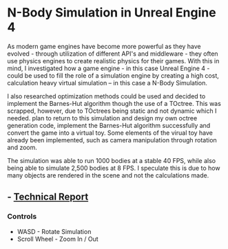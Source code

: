 # N-Body Simulation in Unreal Engine 4

As modern game engines have become more powerful as they have evolved - through utilization of different API's and middleware - they often use physics engines to create realistic physics for their games.  With this in mind, I investigated how a game engine - in this case Unreal Engine 4 - could be used to fill the role of a simulation engine by creating a high cost, calculation heavy virtual simulation – in this case a N-Body Simulation.

I also researched optimization methods could be used and decided to implement the Barnes-Hut algorithm though the use of a TOctree.  This was scrapped, however, due to TOctrees being static and not dynamic which I needed.   plan to return to this simulation and design my own octree generation code, implement the Barnes-Hut algorithm successfully and convert the game into a virtual toy.  Some elements of the virual toy have already been implemented, such as camera manipulation through rotation and zoom.

The simulation was able to run 1000 bodies at a stable 40 FPS, while also being able to simulate 2,500 bodies at 8 FPS.  I speculate this is due to how many objects are rendered in the scene and not the calculations made.

## - [Technical Report](https://github.com/profdambledore/UE4-N_Body_Simulation)

### Controls
* WASD - Rotate Simulation
* Scroll Wheel - Zoom In / Out

